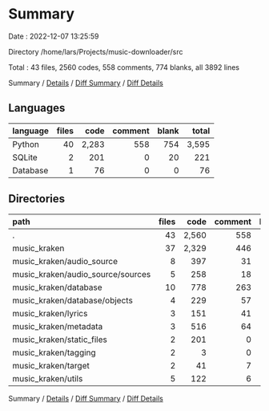 # Summary

Date : 2022-12-07 13:25:59

Directory /home/lars/Projects/music-downloader/src

Total : 43 files,  2560 codes, 558 comments, 774 blanks, all 3892 lines

Summary / [Details](details.md) / [Diff Summary](diff.md) / [Diff Details](diff-details.md)

## Languages
| language | files | code | comment | blank | total |
| :--- | ---: | ---: | ---: | ---: | ---: |
| Python | 40 | 2,283 | 558 | 754 | 3,595 |
| SQLite | 2 | 201 | 0 | 20 | 221 |
| Database | 1 | 76 | 0 | 0 | 76 |

## Directories
| path | files | code | comment | blank | total |
| :--- | ---: | ---: | ---: | ---: | ---: |
| . | 43 | 2,560 | 558 | 774 | 3,892 |
| music_kraken | 37 | 2,329 | 446 | 705 | 3,480 |
| music_kraken/audio_source | 8 | 397 | 31 | 129 | 557 |
| music_kraken/audio_source/sources | 5 | 258 | 18 | 88 | 364 |
| music_kraken/database | 10 | 778 | 263 | 247 | 1,288 |
| music_kraken/database/objects | 4 | 229 | 57 | 80 | 366 |
| music_kraken/lyrics | 3 | 151 | 41 | 63 | 255 |
| music_kraken/metadata | 3 | 516 | 64 | 139 | 719 |
| music_kraken/static_files | 2 | 201 | 0 | 20 | 221 |
| music_kraken/tagging | 2 | 3 | 0 | 2 | 5 |
| music_kraken/target | 2 | 41 | 7 | 20 | 68 |
| music_kraken/utils | 5 | 122 | 6 | 34 | 162 |

Summary / [Details](details.md) / [Diff Summary](diff.md) / [Diff Details](diff-details.md)